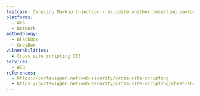 ```yaml
---
testcase: Dangling Markup Injection - Validate whether inserting payloads like " autofocus onfocus=alert(3) x=" or ><script>alert(4)</script> causes the DOM to be modified in a way that leads to XSS or HTML injection. Web (HTTP/HTTPS) service
platforms: 
  - Web
  - Network
methodology: 
  - BlackBox
  - GreyBox
vulnerabilities:
  - Cross site scripting XSS
services:
  - WEB
references:
  - https://portswigger.net/web-security/cross-site-scripting
  - https://portswigger.net/web-security/cross-site-scripting/cheat-sheet
---
```

